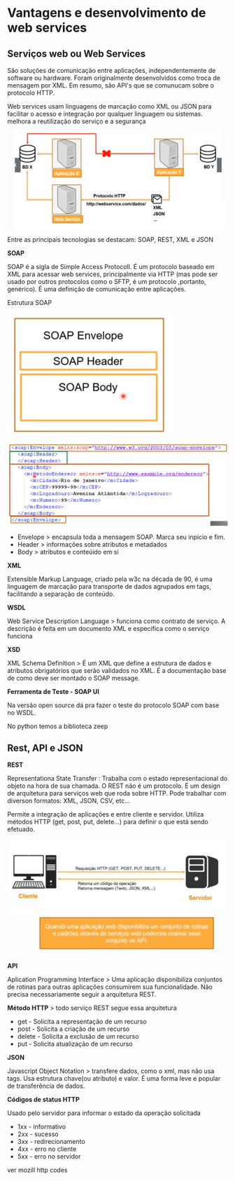 # Vantagens e desenvolvimento de web services

## Serviços web ou Web Services

São soluções de comunicação entre aplicações, independentemente de software ou hardware. Foram originalmente desenvolvidos como troca de mensagem por XML. Em resumo, são API's que se comunucam sobre o protocolo HTTP.

Web services usam linguagens de marcação como XML ou JSON para facilitar o acesso e integração por qualquer linguagem ou sistemas. melhora a reutilização do serviço e a segurança


![](image/teoria/1618310085799.png)

Entre as principais tecnologias se destacam: SOAP, REST, XML e JSON


**SOAP**

SOAP é a sigla de Simple Access Protocoll. É um protocolo baseado em XML para acessar web services, principalmente via HTTP (mas pode ser usado por outros protocolos como o SFTP, é um protocolo ,portanto, genérico). É uma definição de comunicação entre aplicações.

Estrutura SOAP

![](image/teoria/1618310495701.png)


![](image/teoria/1618310735132.png)


- Envelope > encapsula toda a mensagem SOAP. Marca seu inpicio e fim.
- Header > informações sobre atributos e metadados
- Body > atributos e conteúido em si

**XML**

Extensible Markup Language, criado pela w3c na década de 90, é uma linguagem de marcação para transporte de dados agrupados em tags, facilitando a separação de conteúdo.


**WSDL**

Web Service Description Language > funciona como contrato de serviço. A descrição é feita em um documento XML e especifica como o serviço funciona

**XSD**

XML Schema Definition > É um XML  que define a estrutura de dados e atributos obrigatórios que serão validados no XML. É a documentação base de como deve ser montado o SOAP message.

**Ferramenta de Teste - SOAP UI**

Na versão open source dá pra fazer o teste do protocolo SOAP com base no WSDL.

No python temos a biblioteca zeep



## Rest, API e JSON

**REST**

Representationa State Transfer : Trabalha com o estado representacional do objeto na hora de sua chamada. O REST  não é um protocolo. É um design de arquitetura para serviços web que roda sobre HTTP. Pode trabalhar com diverson formatos: XML, JSON, CSV, etc...

Permite a integração de aplicações e entre cliente e servidor. Utiliza métodos HTTP (get, post, put, delete...) para definir o que está sendo efetuado.

![](image/teoria/1618313831984.png)

**API**

Aplication Programming Interface > Uma aplicação disponibiliza conjuntos de rotinas para outras aplicações consumirem sua funcionalidade. Não precisa necessariamente seguir a arquitetura REST.

**Método HTTP** > todo serviço REST segue essa arquitetura

- get - Solicita a representação de um recurso
- post - Solicita a criação de um recurso
- delete - Solicita a exclusão de um recurso
- put - Solicita atualização de um recurso

**JSON**

Javascript Object Notation > transfere dados, como o xml, mas não usa tags. Usa estrutura chave(ou atributo) e valor. É uma forma leve e popular de transferência de dados.

**Códigos de status HTTP**

Usado pelo servidor para informar o estado da operação solicitada

- 1xx - informativo
- 2xx - sucesso
- 3xx - redirecionamento
- 4xx - erro no cliente
- 5xx - erro no servidor

ver mozill http codes
